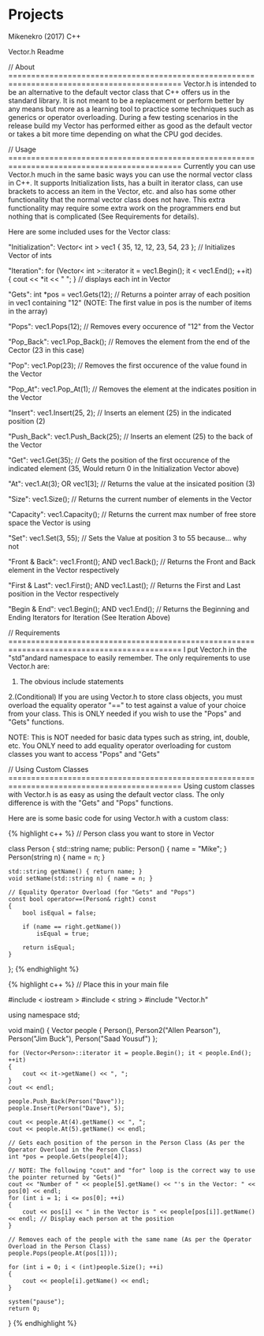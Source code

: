 # Projects
Mikenekro (2017)
C++

Vector.h Readme

// About ============================================================================================
Vector.h is intended to be an alternative to the default vector class that C++ offers us in the standard library. 
It is not meant to be a replacement or perform better by any means but more as a learning tool to practice some techniques 
such as generics or operator overloading. During a few testing scenarios in the release build my Vector has performed
either as good as the default vector or takes a bit more time depending on what the CPU god decides.

// Usage ============================================================================================
Currently you can use Vector.h much in the same basic ways you can use the normal vector class in C++. It supports Initialization lists,
has a built in iterator class, can use brackets to access an item in the Vector, etc. and also has some other functionality that the
normal vector class does not have. This extra functionality may require some extra work on the programmers end but nothing that
is complicated (See Requirements for details).

Here are some included uses for the Vector class:

"Initialization":   Vector< int > vec1 { 35, 12, 12, 23, 54, 23 }; // Initializes Vector of ints

"Iteration":        for (Vector< int >::iterator it = vec1.Begin(); it < vec1.End(); ++it) 
                    { cout << *it << " "; } // displays each int in Vector

"Gets":         int *pos = vec1.Gets(12); // Returns a pointer array of each position in vec1 containing "12" (NOTE: The first value in pos is the number of items in the array)

"Pops":         vec1.Pops(12); // Removes every occurence of "12" from the Vector

"Pop_Back":     vec1.Pop_Back(); // Removes the element from the end of the Cector (23 in this case)

"Pop":          vec1.Pop(23); // Removes the first occurence of the value found in the Vector

"Pop_At":       vec1.Pop_At(1); // Removes the element at the indicates position in the Vector

"Insert":       vec1.Insert(25, 2); // Inserts an element (25) in the indicated position (2)

"Push_Back":    vec1.Push_Back(25); // Inserts an element (25) to the back of the Vector

"Get":          vec1.Get(35); // Gets the position of the first occurence of the indicated element (35, Would return 0 in the Initialization Vector above)

"At":           vec1.At(3); OR vec1[3]; // Returns the value at the insicated position (3)

"Size":         vec1.Size(); // Returns the current number of elements in the Vector

"Capacity":     vec1.Capacity(); // Returns the current max number of free store space the Vector is using

"Set":          vec1.Set(3, 55); // Sets the Value at position 3 to 55 because... why not

"Front & Back": vec1.Front(); AND vec1.Back(); // Returns the Front and Back element in the Vector respectively

"First & Last": vec1.First(); AND vec1.Last(); // Returns the First and Last position in the Vector respectively

"Begin & End":  vec1.Begin(); AND vec1.End(); // Returns the Beginning and Ending Iterators for Iteration (See Iteration Above)



// Requirements ============================================================================================
I put Vector.h in the "std"andard namespace to easily remember. 
The only requirements to use Vector.h are:
1. The obvious include statements

2.(Conditional) If you are using Vector.h to store class objects, you must overload the equality operator "==" to test against a value
of your choice from your class. This is ONLY needed if you wish to use the "Pops" and "Gets" functions.

NOTE: This is NOT needed for basic data types such as string, int, double, etc. You ONLY need to add equality operator overloading
for custom classes you want to access "Pops" and "Gets"

// Using Custom Classes ============================================================================================
Using custom classes with Vector.h is as easy as using the default vector class. The only difference is with the "Gets" and "Pops" functions.

Here are is some basic code for using Vector.h with a custom class:

{% highlight c++ %}
// Person class you want to store in Vector

class Person
{
    std::string name;
public:
    Person() { name = "Mike"; }
    Person(string n) { name = n; }

    std::string getName() { return name; }
    void setName(std::string n) { name = n; }

    // Equality Operator Overload (for "Gets" and "Pops")
    const bool operator==(Person& right) const
    {
        bool isEqual = false;

        if (name == right.getName())
            isEqual = true;

        return isEqual;
    }
};
{% endhighlight %}

{% highlight c++ %}
// Place this in your main file

#include < iostream >
#include < string >
#include "Vector.h"

using namespace std;

void main()
{
    Vector<Person> people { Person(), Person2("Allen Pearson"), Person("Jim Buck"), Person("Saad Yousuf") };

    for (Vector<Person>::iterator it = people.Begin(); it < people.End(); ++it)
    {
        cout << it->getName() << ", ";
    }
    cout << endl;

    people.Push_Back(Person("Dave"));
    people.Insert(Person("Dave"), 5);

    cout << people.At(4).getName() << ", ";
    cout << people.At(5).getName() << endl;

    // Gets each position of the person in the Person Class (As per the Operator Overload in the Person Class)
    int *pos = people.Gets(people[4]);

    // NOTE: The following "cout" and "for" loop is the correct way to use the pointer returned by "Gets()"
    cout << "Number of " << people[5].getName() << "'s in the Vector: " << pos[0] << endl;
    for (int i = 1; i <= pos[0]; ++i)
    {
        cout << pos[i] << " in the Vector is " << people[pos[i]].getName() << endl; // Display each person at the position
    }

    // Removes each of the people with the same name (As per the Operator Overload in the Person Class)
    people.Pops(people.At(pos[1]));

    for (int i = 0; i < (int)people.Size(); ++i)
    {
        cout << people[i].getName() << endl;
    }

    system("pause");
    return 0;
}
{% endhighlight %}




